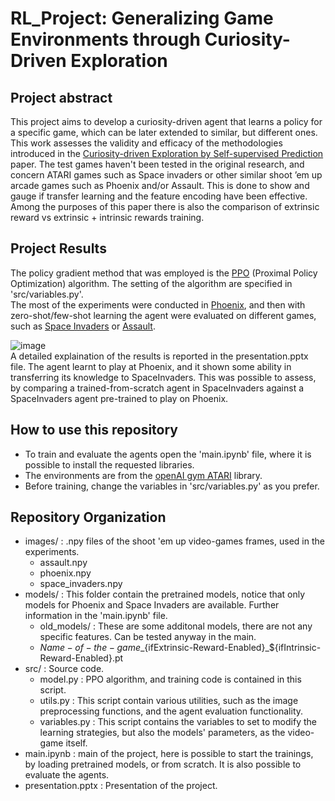 # RL_Project:  Generalizing Game Environments through Curiosity-Driven Exploration
## Project abstract

This project aims to develop a curiosity-driven agent that learns a policy for a specific game, which can be later extended to similar, but different ones.  
This work assesses the validity and efficacy of the methodologies introduced in the [Curiosity-driven Exploration by Self-supervised Prediction](https://arxiv.org/pdf/1705.05363v1.pdf) paper. The test games haven't been tested in the original research, and concern ATARI games such as Space invaders or other similar shoot ’em up arcade games such as Phoenix and/or Assault. This is done to show and gauge if transfer learning and the feature encoding have been effective. Among the purposes of this paper there is also the comparison of extrinsic reward vs extrinsic + intrinsic rewards training.

## Project Results

The policy gradient method that was employed is the [PPO](https://arxiv.org/abs/1707.06347) (Proximal Policy Optimization) algorithm. The setting of the algorithm are specified in 'src/variables.py'.  
The most of the experiments were conducted in [Phoenix](https://en.wikipedia.org/wiki/Phoenix_(video_game)), and then with zero-shot/few-shot learning the agent were evaluated on different games, such as [Space Invaders](https://en.wikipedia.org/wiki/Space_Invaders) or [Assault](https://en.wikipedia.org/wiki/Assault_(1988_video_game)).  

![image](http://drive.google.com/uc?export=view&id=1UZFn65-qTL_EHCfiUGLf19OPNm1ybtWd)  
A detailed explaination of the results is reported in the presentation.pptx file. The agent learnt to play at Phoenix, and it shown some ability in transferring its knowledge to SpaceInvaders. This was possible to assess, by comparing a trained-from-scratch agent in SpaceInvaders against a SpaceInvaders agent pre-trained to play on Phoenix.

## How to use this repository
* To train and evaluate the agents open the 'main.ipynb' file, where it is possible to install the requested libraries.  
* The environments are from the [openAI gym ATARI](https://www.gymlibrary.dev/environments/atari/index.html) library.  
* Before training, change the variables in 'src/variables.py' as you prefer.
## Repository Organization  
* images/ : .npy files of the shoot 'em up video-games frames, used in the experiments.  
    * assault.npy  
    * phoenix.npy  
    * space_invaders.npy  
* models/ : This folder contain the pretrained models, notice that only models for Phoenix and Space Invaders are available. Further information in the 'main.ipynb' file.  
    * old_models/ : These are some additonal models, there are not any specific features. Can be tested anyway in the main.  
    * ${Name-of-the-game}\_${ifExtrinsic-Reward-Enabled}\_${ifIntrinsic-Reward-Enabled}.pt  
* src/    : Source code.  
    * model.py : PPO algorithm, and training code is contained in this script.  
    * utils.py : This script contain various utilities, such as the image preprocessing functions, and the agent evaluation functionality.  
    * variables.py : This script contains the variables to set to modify the learning strategies, but also the models' parameters, as the video-game itself.  
* main.ipynb : main of the project, here is possible to start the trainings, by loading pretrained models, or from scratch. It is also possible to evaluate the agents.  
* presentation.pptx : Presentation of the project.  


